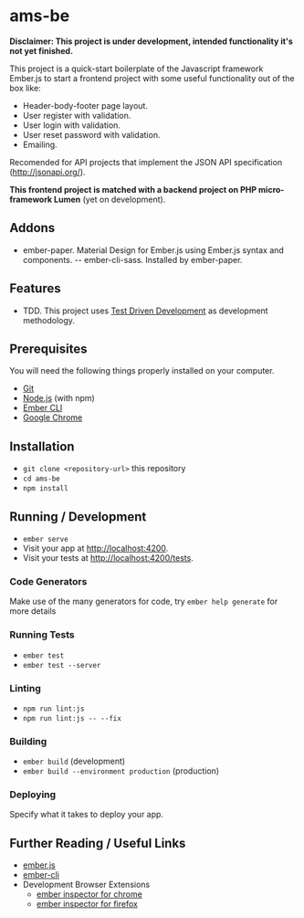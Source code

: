 # ams-be

**Disclaimer: This project is under development, intended functionality it's
not yet finished.**

This project is a quick-start boilerplate of the Javascript framework Ember.js to
start a frontend project with some useful functionality out of the box like:
- Header-body-footer page layout.
- User register with validation.
- User login with validation.
- User reset password with validation.
- Emailing.

Recomended for API projects that implement the JSON API specification (http://jsonapi.org/).

**This frontend project is matched with a backend project on PHP micro-framework
Lumen** (yet on development).

## Addons

- ember-paper. Material Design for Ember.js using Ember.js syntax and components.
-- ember-cli-sass. Installed by ember-paper.

## Features

- TDD. This project uses [Test Driven Development](https://www.agilealliance.org/glossary/tdd/)
as development methodology.

## Prerequisites

You will need the following things properly installed on your computer.

* [Git](https://git-scm.com/)
* [Node.js](https://nodejs.org/) (with npm)
* [Ember CLI](https://ember-cli.com/)
* [Google Chrome](https://google.com/chrome/)

## Installation

* `git clone <repository-url>` this repository
* `cd ams-be`
* `npm install`

## Running / Development

* `ember serve`
* Visit your app at [http://localhost:4200](http://localhost:4200).
* Visit your tests at [http://localhost:4200/tests](http://localhost:4200/tests).

### Code Generators

Make use of the many generators for code, try `ember help generate` for more details

### Running Tests

* `ember test`
* `ember test --server`

### Linting

* `npm run lint:js`
* `npm run lint:js -- --fix`

### Building

* `ember build` (development)
* `ember build --environment production` (production)

### Deploying

Specify what it takes to deploy your app.

## Further Reading / Useful Links

* [ember.js](https://emberjs.com/)
* [ember-cli](https://ember-cli.com/)
* Development Browser Extensions
  * [ember inspector for chrome](https://chrome.google.com/webstore/detail/ember-inspector/bmdblncegkenkacieihfhpjfppoconhi)
  * [ember inspector for firefox](https://addons.mozilla.org/en-US/firefox/addon/ember-inspector/)
